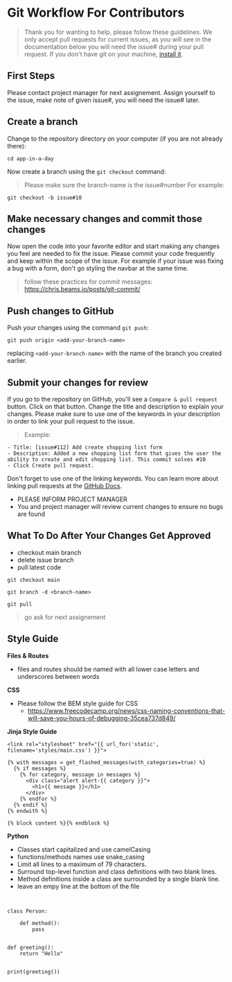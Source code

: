 # Git Workflow For Contributors

> Thank you for wanting to help, please follow these guidelines. We only accept pull requests for current issues, as you will see in the documentation below you will need the issue# during your pull request.
> If you don't have git on your machine, [install it](https://help.github.com/articles/set-up-git/).

## First Steps

Please contact project manager for next assignement.
Assign yourself to the issue, make note of given issue#, you will need the issue# later.

## Create a branch

Change to the repository directory on your computer (if you are not already there):

```
cd app-in-a-day
```

Now create a branch using the `git checkout` command:

> Please make sure the branch-name is the issue#number
> For example:

```
git checkout -b issue#10
```

## Make necessary changes and commit those changes

Now open the code into your favorite editor and start making any changes you feel are needed to fix the issue.
Please commit your code frequently and keep within the scope of the issue. For example if your issue was fixing a bug with a form, don't go styling the navbar at the same time.

> follow these practices for commit messages: https://chris.beams.io/posts/git-commit/

## Push changes to GitHub

Push your changes using the command `git push`:

```
git push origin <add-your-branch-name>
```

replacing `<add-your-branch-name>` with the name of the branch you created earlier.

## Submit your changes for review

If you go to the repository on GitHub, you'll see a `Compare & pull request` button. Click on that button.
Change the title and description to explain your changes. Please make sure to use one of the keywords in your description in order to link your pull request to the issue.

> Example:
```
- Title: [issue#112] Add create shopping list form
- Description: Added a new shopping list form that gives the user the ability to create and edit shopping list. This commit solves #10
- Click Create pull request.
```
Don't forget to use one of the linking keywords. You can learn more about linking pull requests at the [GitHub Docs](https://docs.github.com/en/github/managing-your-work-on-github/linking-a-pull-request-to-an-issue#linking-a-pull-request-to-an-issue-using-a-keyword).

- PLEASE INFORM PROJECT MANAGER
- You and project manager will review current changes to ensure no bugs are found

## What To Do After Your Changes Get Approved

- checkout main branch
- delete issue branch
- pull latest code
```
git checkout main

git branch -d <branch-name>

git pull
```
> go ask for next assignement

## Style Guide
**Files & Routes**
- files and routes should be named with all lower case letters and underscores between words

**CSS**
- Please follow the BEM style guide for CSS
  - https://www.freecodecamp.org/news/css-naming-conventions-that-will-save-you-hours-of-debugging-35cea737d849/

**Jinja Style Guide**
```
<link rel="stylesheet" href="{{ url_for('static', filename='styles/main.css') }}">

{% with messages = get_flashed_messages(with_categories=true) %}
  {% if messages %}
    {% for category, message in messages %}
      <div class="alert alert-{{ category }}">
        <h1>{{ message }}</h1>
      </div>
    {% endfor %}
  {% endif %}
{% endwith %}

{% block content %}{% endblock %}
```

**Python**
- Classes start capitalized and use camelCasing
- functions/methods names use snake_casing
- Limit all lines to a maximum of 79 characters.
- Surround top-level function and class definitions with two blank lines.
- Method definitions inside a class are surrounded by a single blank line.
- leave an empy line at the bottom of the file

```


class Person:

    def method():
        pass


def greeting():
    return "Hello"


print(greeting())
```